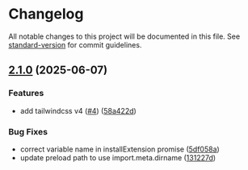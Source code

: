 # Changelog

All notable changes to this project will be documented in this file. See [standard-version](https://github.com/conventional-changelog/standard-version) for commit guidelines.

## [2.1.0](https://github.com/flaviodelgrosso/electron-forge-react-typescript-boilerplate/compare/v2.0.0...v2.1.0) (2025-06-07)


### Features

* add tailwindcss v4 ([#4](https://github.com/flaviodelgrosso/electron-forge-react-typescript-boilerplate/issues/4)) ([58a422d](https://github.com/flaviodelgrosso/electron-forge-react-typescript-boilerplate/commit/58a422d53fdd9d1a463cff6499ddb15d46edd075))


### Bug Fixes

* correct variable name in installExtension promise ([5df058a](https://github.com/flaviodelgrosso/electron-forge-react-typescript-boilerplate/commit/5df058a43511f87d6b54b5c4441cf69e9880a88c))
* update preload path to use import.meta.dirname ([131227d](https://github.com/flaviodelgrosso/electron-forge-react-typescript-boilerplate/commit/131227d3d56c07406121514b1c1409140ab0158e))
